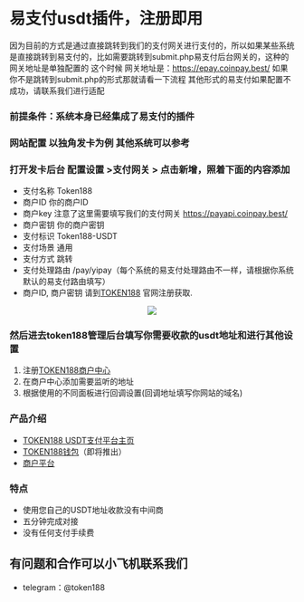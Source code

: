 
# 易支付usdt插件，注册即用
因为目前的方式是通过直接跳转到我们的支付网关进行支付的，所以如果某些系统是直接跳转到易支付的，比如需要跳转到submit.php易支付后台网关的，这种的网关地址是单独配置的
这个时候 网关地址是：https://epay.coinpay.best/
如果你不是跳转到submit.php的形式那就请看一下流程
其他形式的易支付如果配置不成功，请联系我们进行适配
### 前提条件：系统本身已经集成了易支付的插件

### 网站配置 以独角发卡为例 其他系统可以参考

### 打开发卡后台 配置设置 >支付网关 > 点击新增，照着下面的内容添加
 - 支付名称	Token188
- 商户ID	你的商户ID
- 商户key 注意了这里需要填写我们的支付网关 https://payapi.coinpay.best/
- 商户密钥	你的商户密钥
- 支付标识	Token188-USDT
- 支付场景	通用
- 支付方式	跳转
- 支付处理路由	/pay/yipay（每个系统的易支付处理路由不一样，请根据你系统默认的易支付路由填写）
 - 商户ID, 商户密钥  请到[TOKEN188](https://www.token188.com/) 官网注册获取.
 
<p align="center">
<img src="https://www.token188.com/git/epay.jpg"/>
</p>

### 然后进去token188管理后台填写你需要收款的usdt地址和进行其他设置
1. 注册[TOKEN188商户中心](https://mar.token188.com)
2. 在商户中心添加需要监听的地址
3. 根据使用的不同面板进行回调设置(回调地址填写你网站的域名)
### 产品介绍

 - [TOKEN188 USDT支付平台主页](https://www.token188.com)
 - [TOKEN188钱包](https://www.token188.com)（即将推出）
 - [商户平台](https://mar.token188.com/)
### 特点
 - 使用您自己的USDT地址收款没有中间商
 - 五分钟完成对接
 - 没有任何支付手续费




## 有问题和合作可以小飞机联系我们
 - telegram：@token188

